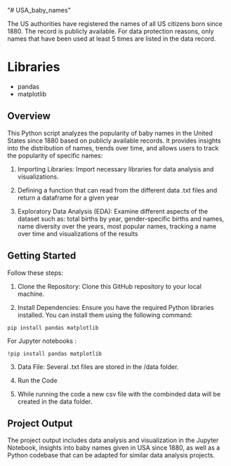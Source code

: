 "# USA_baby_names" 

The US authorities have registered the names of all US citizens born since 1880. The record is publicly available. 
For data protection reasons, only names that have been used at least 5 times are listed in the data record.

# Libraries
- pandas
- matplotlib

## Overview
This Python script analyzes the popularity of baby names in the United States since 1880 based on publicly available records. It provides insights into the distribution of names, trends over time, and allows users to track the popularity of specific names:

1. Importing Libraries: Import necessary libraries for data analysis and visualizations.

2. Defining a function that can read from the different data .txt files and return a dataframe for a given year

3. Exploratory Data Analysis (EDA): Examine different aspects of the dataset such as: total births by year, gender-specific births and names, name diversity over the years, most popular names, tracking a name over time and visualizations of the results


## Getting Started
Follow these steps:

1. Clone the Repository: Clone this GitHub repository to your local machine.

2. Install Dependencies: Ensure you have the required Python libraries installed. You can install them using the following command:
``````
pip install pandas matplotlib 
``````
For Jupyter notebooks :
``````
!pip install pandas matplotlib 
``````
3. Data File: Several .txt files are stored in the /data folder.

4. Run the Code

5. While running the code a new csv file with the combinded data will be created in the data folder.


## Project Output
The project output includes data analysis and visualization in the Jupyter Notebook, insights into baby names given in USA since 1880, as well as a Python codebase that can be adapted for similar data analysis projects.